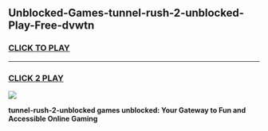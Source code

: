 
## Unblocked-Games-tunnel-rush-2-unblocked-Play-Free-dvwtn
<h3>
<a href="https://premium76.site?title=tunnel-rush-2-unblocked&ref=18A1">CLICK TO PLAY</a></h3>
<hr>

<h3>
<a href="https://premium76.site?title=tunnel-rush-2-unblocked&ref=18A1">CLICK 2 PLAY</a>
  
</h3>

<a href="https://premium76.site?title=tunnel-rush-2-unblocked&ref=18A1"><img src="https://clearcache.store/games.png"></a>


**tunnel-rush-2-unblocked games unblocked: Your Gateway to Fun and Accessible Online Gaming**
